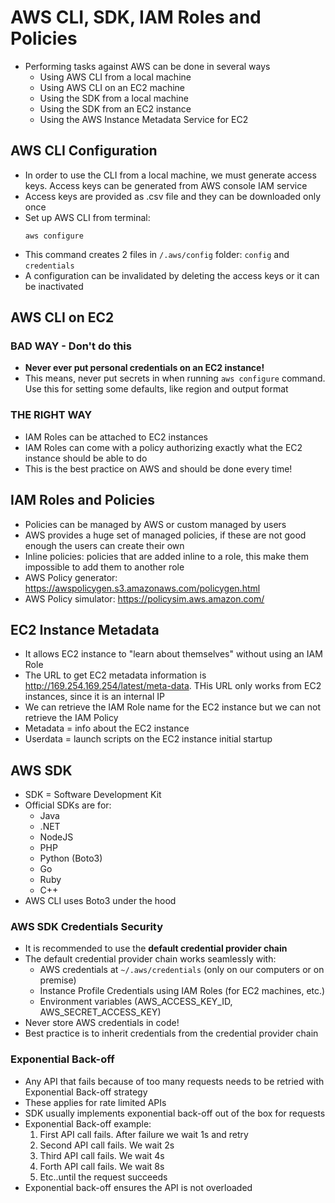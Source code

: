 # AWS CLI, SDK, IAM Roles and Policies

- Performing tasks against AWS can be done in several ways
    - Using AWS CLI from a local machine
    - Using AWS CLI on an EC2 machine
    - Using the SDK from a local machine
    - Using the SDK from an EC2 instance
    - Using the AWS Instance Metadata Service for EC2

## AWS CLI Configuration

- In order to use the CLI from a local machine, we must generate access keys. Access keys can be generated from AWS console IAM service
- Access keys are provided as .csv file and they can be downloaded only once
- Set up AWS CLI from terminal:
    ```
    aws configure
    ```
- This command creates 2 files in `/.aws/config` folder: `config` and `credentials`
- A configuration can be invalidated by deleting the access keys or it can be inactivated

## AWS CLI on EC2

### BAD WAY - Don't do this

- **Never ever put personal credentials on an EC2 instance!**
- This means, never put secrets in when running `aws configure` command. Use this for setting some defaults, like region and output format

### THE RIGHT WAY

- IAM Roles can be attached to EC2 instances
- IAM Roles can come with a policy authorizing exactly what the EC2 instance should be able to do
- This is the best practice on AWS and should be done every time!

## IAM Roles and Policies

- Policies can be managed by AWS or custom managed by users
- AWS provides a huge set of managed policies, if these are not good enough the users can create their own
- Inline policies: policies that are added inline to a role, this make them impossible to add them to another role
- AWS Policy generator: https://awspolicygen.s3.amazonaws.com/policygen.html
- AWS Policy simulator: https://policysim.aws.amazon.com/

## EC2 Instance Metadata

- It allows EC2 instance to "learn about themselves" without using an IAM Role
- The URL to get EC2 metadata information is http://169.254.169.254/latest/meta-data. THis URL only works from EC2 instances, since it is an internal IP
- We can retrieve the IAM Role name for the EC2 instance but we can not retrieve the IAM Policy
- Metadata = info about the EC2 instance
- Userdata = launch scripts on the EC2 instance initial startup

## AWS SDK

- SDK = Software Development Kit
- Official SDKs are for:
    - Java
    - .NET
    - NodeJS
    - PHP
    - Python (Boto3)
    - Go
    - Ruby
    - C++
- AWS CLI uses Boto3 under the hood

### AWS SDK Credentials Security

- It is recommended to use the **default credential provider chain**
- The default credential provider chain works seamlessly with:
    - AWS credentials at `~/.aws/credentials` (only on our computers or on premise)
    - Instance Profile Credentials using IAM Roles (for EC2 machines, etc.)
    - Environment variables (AWS_ACCESS_KEY_ID, AWS_SECRET_ACCESS_KEY)
- Never store AWS credentials in code!
- Best practice is to inherit credentials from the credential provider chain

### Exponential Back-off

- Any API that fails because of too many requests needs to be retried with Exponential Back-off strategy
- These applies for rate limited APIs
- SDK usually implements exponential back-off out of the box for requests
- Exponential Back-off example:
    1. First API call fails. After failure we wait 1s and retry
    2. Second API call fails. We wait 2s
    3. Third API call fails. We wait 4s
    4. Forth API call fails. We wait 8s
    5. Etc..until the request succeeds
- Exponential back-off ensures the API is not overloaded



